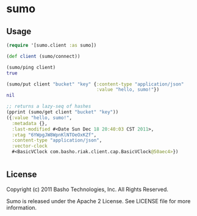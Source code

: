 # sumo

## Usage
```clojure
(require '[sumo.client :as sumo])

(def client (sumo/connect))

(sumo/ping client)
true

(sumo/put client "bucket" "key" {:content-type "application/json"
                                 :value "hello, sumo!"})
nil

;; returns a lazy-seq of hashes
(pprint (sumo/get client "bucket" "key"))
({:value "hello, sumo!",
  :metadata {},
  :last-modified #<Date Sun Dec 18 20:40:03 CST 2011>,
  :vtag "6YWpgJW8WpnKlNTOeOxKZf",
  :content-type "application/json",
  :vector-clock
  #<BasicVClock com.basho.riak.client.cap.BasicVClock@50aec4>})
```
#
## License
Copyright (c) 2011 Basho Technologies, Inc.  All Rights Reserved.

Sumo is released under the Apache 2 License. See LICENSE file for more information.

